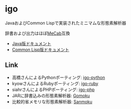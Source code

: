 igo
===

JavaおよびCommon Lispで実装されたミニマムな形態素解析器

辞書および出力はほぼ[MeCab](http://taku910.github.io/mecab/)互換

- [Java版ドキュメント](https://igo.osdn.jp/)
- [Common Lisp版ドキュメント](https://igo.osdn.jp/cl-igo.html)

Link
----

- 高橋さんによるPythonポーティング: [igo-python](http://pypi.python.org/pypi/igo-python/)
- kyowさんによるRubyポーティング: [igo-ruby](https://github.com/kyow/igo-ruby)
- siahrさんによるPHPポーティング: [igo-php](http://sourceforge.jp/projects/igo-php/)
- JARに辞書込みの形態素解析器: [Gomoku](https://github.com/sile/gomoku)
- 比較的省メモリな形態素解析器: [Sanmoku](https://github.com/sile/sanmoku)
